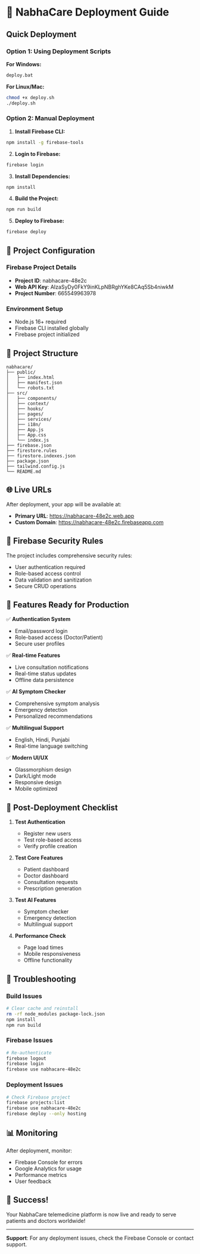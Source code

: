 # 🚀 NabhaCare Deployment Guide

## Quick Deployment

### Option 1: Using Deployment Scripts

**For Windows:**
```bash
deploy.bat
```

**For Linux/Mac:**
```bash
chmod +x deploy.sh
./deploy.sh
```

### Option 2: Manual Deployment

1. **Install Firebase CLI:**
```bash
npm install -g firebase-tools
```

2. **Login to Firebase:**
```bash
firebase login
```

3. **Install Dependencies:**
```bash
npm install
```

4. **Build the Project:**
```bash
npm run build
```

5. **Deploy to Firebase:**
```bash
firebase deploy
```

## 🔧 Project Configuration

### Firebase Project Details
- **Project ID**: nabhacare-48e2c
- **Web API Key**: AIzaSyDy0FkY9inKLpNBRghYKe8CAq5Sb4niwkM
- **Project Number**: 665549963978

### Environment Setup
- Node.js 16+ required
- Firebase CLI installed globally
- Firebase project initialized

## 📁 Project Structure
```
nabhacare/
├── public/
│   ├── index.html
│   ├── manifest.json
│   └── robots.txt
├── src/
│   ├── components/
│   ├── context/
│   ├── hooks/
│   ├── pages/
│   ├── services/
│   ├── i18n/
│   ├── App.js
│   ├── App.css
│   └── index.js
├── firebase.json
├── firestore.rules
├── firestore.indexes.json
├── package.json
├── tailwind.config.js
└── README.md
```

## 🌐 Live URLs

After deployment, your app will be available at:
- **Primary URL**: https://nabhacare-48e2c.web.app
- **Custom Domain**: https://nabhacare-48e2c.firebaseapp.com

## 🔐 Firebase Security Rules

The project includes comprehensive security rules:
- User authentication required
- Role-based access control
- Data validation and sanitization
- Secure CRUD operations

## 📱 Features Ready for Production

✅ **Authentication System**
- Email/password login
- Role-based access (Doctor/Patient)
- Secure user profiles

✅ **Real-time Features**
- Live consultation notifications
- Real-time status updates
- Offline data persistence

✅ **AI Symptom Checker**
- Comprehensive symptom analysis
- Emergency detection
- Personalized recommendations

✅ **Multilingual Support**
- English, Hindi, Punjabi
- Real-time language switching

✅ **Modern UI/UX**
- Glassmorphism design
- Dark/Light mode
- Responsive design
- Mobile optimized

## 🚨 Post-Deployment Checklist

1. **Test Authentication**
   - Register new users
   - Test role-based access
   - Verify profile creation

2. **Test Core Features**
   - Patient dashboard
   - Doctor dashboard
   - Consultation requests
   - Prescription generation

3. **Test AI Features**
   - Symptom checker
   - Emergency detection
   - Multilingual support

4. **Performance Check**
   - Page load times
   - Mobile responsiveness
   - Offline functionality

## 🔧 Troubleshooting

### Build Issues
```bash
# Clear cache and reinstall
rm -rf node_modules package-lock.json
npm install
npm run build
```

### Firebase Issues
```bash
# Re-authenticate
firebase logout
firebase login
firebase use nabhacare-48e2c
```

### Deployment Issues
```bash
# Check Firebase project
firebase projects:list
firebase use nabhacare-48e2c
firebase deploy --only hosting
```

## 📊 Monitoring

After deployment, monitor:
- Firebase Console for errors
- Google Analytics for usage
- Performance metrics
- User feedback

## 🎉 Success!

Your NabhaCare telemedicine platform is now live and ready to serve patients and doctors worldwide!

---

**Support**: For any deployment issues, check the Firebase Console or contact support.
